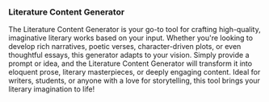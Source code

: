 <h3>Literature Content Generator</h3>

The Literature Content Generator is your go-to tool for crafting high-quality, imaginative literary works based on your input. Whether you're looking to develop rich narratives, poetic verses, character-driven plots, or even thoughtful essays, this generator adapts to your vision. Simply provide a prompt or idea, and the Literature Content Generator will transform it into eloquent prose, literary masterpieces, or deeply engaging content. Ideal for writers, students, or anyone with a love for storytelling, this tool brings your literary imagination to life!
